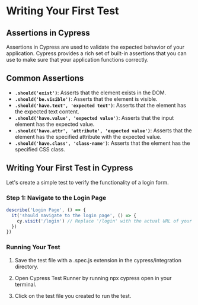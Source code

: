 # Writing Your First Test

## Assertions in Cypress

Assertions in Cypress are used to validate the expected behavior of your application. Cypress provides a rich set of built-in assertions that you can use to make sure that your application functions correctly.

## Common Assertions

- **`.should('exist')`**: Asserts that the element exists in the DOM.
- **`.should('be.visible')`**: Asserts that the element is visible.
- **`.should('have.text', 'expected text')`**: Asserts that the element has the expected text content.
- **`.should('have.value', 'expected value')`**: Asserts that the input element has the expected value.
- **`.should('have.attr', 'attribute', 'expected value')`**: Asserts that the element has the specified attribute with the expected value.
- **`.should('have.class', 'class-name')`**: Asserts that the element has the specified CSS class.

## Writing Your First Test in Cypress

Let's create a simple test to verify the functionality of a login form.

### Step 1: Navigate to the Login Page

```javascript
describe('Login Page', () => {
  it('should navigate to the login page', () => {
    cy.visit('/login') // Replace '/login' with the actual URL of your login page
  })
})
```

### Running Your Test

1. Save the test file with a .spec.js extension in the cypress/integration directory.

2. Open Cypress Test Runner by running npx cypress open in your terminal.

3. Click on the test file you created to run the test.
